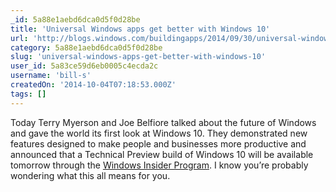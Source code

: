```yaml
---
_id: 5a88e1aebd6dca0d5f0d28be
title: 'Universal Windows apps get better with Windows 10'
url: 'http://blogs.windows.com/buildingapps/2014/09/30/universal-windows-apps-get-better-with-windows-10/'
category: 5a88e1aebd6dca0d5f0d28be
slug: 'universal-windows-apps-get-better-with-windows-10'
user_id: 5a83ce59d6eb0005c4ecda2c
username: 'bill-s'
createdOn: '2014-10-04T07:18:53.000Z'
tags: []
---
```


Today Terry Myerson and Joe Belfiore talked about the future of Windows and gave the world its first look at Windows 10. They demonstrated new features designed to make people and businesses more productive and announced that a Technical Preview build of Windows 10 will be available tomorrow through the <a href="http://preview.windows.com/" target="_blank">Windows Insider Program</a>. I know you’re probably wondering what this all means for you.
